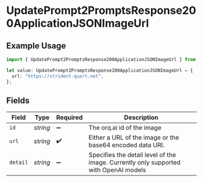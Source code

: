 # UpdatePrompt2PromptsResponse200ApplicationJSONImageUrl

## Example Usage

```typescript
import { UpdatePrompt2PromptsResponse200ApplicationJSONImageUrl } from "orq-poc-typescript-multi-env-version/models/operations";

let value: UpdatePrompt2PromptsResponse200ApplicationJSONImageUrl = {
  url: "https://strident-quart.net",
};
```

## Fields

| Field                                                                                | Type                                                                                 | Required                                                                             | Description                                                                          |
| ------------------------------------------------------------------------------------ | ------------------------------------------------------------------------------------ | ------------------------------------------------------------------------------------ | ------------------------------------------------------------------------------------ |
| `id`                                                                                 | *string*                                                                             | :heavy_minus_sign:                                                                   | The orq.ai id of the image                                                           |
| `url`                                                                                | *string*                                                                             | :heavy_check_mark:                                                                   | Either a URL of the image or the base64 encoded data URI.                            |
| `detail`                                                                             | *string*                                                                             | :heavy_minus_sign:                                                                   | Specifies the detail level of the image. Currently only supported with OpenAI models |